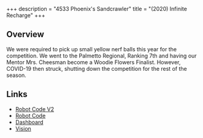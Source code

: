 +++
description = "4533 Phoenix's Sandcrawler"
title = "(2020) Infinite Recharge"
+++

## Overview

We were required to pick up small yellow nerf balls this year for the
competition. We went to the Palmetto Regional, Ranking 7th and having our Mentor
Mrs. Cheesman become a Woodie Flowers Finalist. However, COVID-19 then struck,
shutting down the competition for the rest of the season.

## Links

- [Robot Code V2](//github.com/4533-phoenix/infinite-recharge-robot-2.0)
- [Robot Code](//github.com/4533-phoenix/infinite-recharge-robot)
- [Dashboard](//github.com/4533-phoenix/infinite-recharge-dashboard)
- [Vision](//github.com/4533-phoenix/infinite-recharge-vision)
